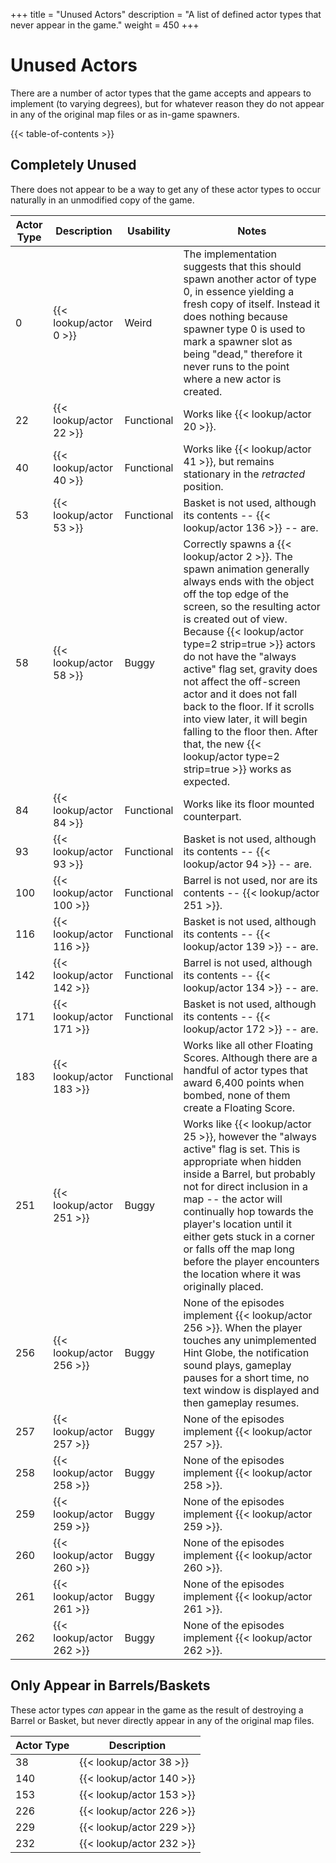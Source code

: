 +++
title = "Unused Actors"
description = "A list of defined actor types that never appear in the game."
weight = 450
+++

# Unused Actors

There are a number of actor types that the game accepts and appears to implement (to varying degrees), but for whatever reason they do not appear in any of the original map files or as in-game spawners.

{{< table-of-contents >}}

## Completely Unused

There does not appear to be a way to get any of these actor types to occur naturally in an unmodified copy of the game.

Actor Type | Description              | Usability  | Notes
-----------|--------------------------|------------|------
0          | {{< lookup/actor 0 >}}   | Weird      | The implementation suggests that this should spawn another actor of type 0, in essence yielding a fresh copy of itself. Instead it does nothing because spawner type 0 is used to mark a spawner slot as being "dead," therefore it never runs to the point where a new actor is created.
22         | {{< lookup/actor 22 >}}  | Functional | Works like {{< lookup/actor 20 >}}.
40         | {{< lookup/actor 40 >}}  | Functional | Works like {{< lookup/actor 41 >}}, but remains stationary in the _retracted_ position.
53         | {{< lookup/actor 53 >}}  | Functional | Basket is not used, although its contents -- {{< lookup/actor 136 >}} -- are.
58         | {{< lookup/actor 58 >}}  | Buggy      | Correctly spawns a {{< lookup/actor 2 >}}. The spawn animation generally always ends with the object off the top edge of the screen, so the resulting actor is created out of view. Because {{< lookup/actor type=2 strip=true >}} actors do not have the "always active" flag set, gravity does not affect the off-screen actor and it does not fall back to the floor. If it scrolls into view later, it will begin falling to the floor then. After that, the new {{< lookup/actor type=2 strip=true >}} works as expected.
84         | {{< lookup/actor 84 >}}  | Functional | Works like its floor mounted counterpart.
93         | {{< lookup/actor 93 >}}  | Functional | Basket is not used, although its contents -- {{< lookup/actor 94 >}} -- are.
100        | {{< lookup/actor 100 >}} | Functional | Barrel is not used, nor are its contents -- {{< lookup/actor 251 >}}.
116        | {{< lookup/actor 116 >}} | Functional | Basket is not used, although its contents -- {{< lookup/actor 139 >}} -- are.
142        | {{< lookup/actor 142 >}} | Functional | Barrel is not used, although its contents -- {{< lookup/actor 134 >}} -- are.
171        | {{< lookup/actor 171 >}} | Functional | Basket is not used, although its contents -- {{< lookup/actor 172 >}} -- are.
183        | {{< lookup/actor 183 >}} | Functional | Works like all other Floating Scores. Although there are a handful of actor types that award 6,400 points when bombed, none of them create a Floating Score.
251        | {{< lookup/actor 251 >}} | Buggy      | Works like {{< lookup/actor 25 >}}, however the "always active" flag is set. This is appropriate when hidden inside a Barrel, but probably not for direct inclusion in a map -- the actor will continually hop towards the player's location until it either gets stuck in a corner or falls off the map long before the player encounters the location where it was originally placed.
256        | {{< lookup/actor 256 >}} | Buggy      | None of the episodes implement {{< lookup/actor 256 >}}. When the player touches any unimplemented Hint Globe, the notification sound plays, gameplay pauses for a short time, no text window is displayed and then gameplay resumes.
257        | {{< lookup/actor 257 >}} | Buggy      | None of the episodes implement {{< lookup/actor 257 >}}.
258        | {{< lookup/actor 258 >}} | Buggy      | None of the episodes implement {{< lookup/actor 258 >}}.
259        | {{< lookup/actor 259 >}} | Buggy      | None of the episodes implement {{< lookup/actor 259 >}}.
260        | {{< lookup/actor 260 >}} | Buggy      | None of the episodes implement {{< lookup/actor 260 >}}.
261        | {{< lookup/actor 261 >}} | Buggy      | None of the episodes implement {{< lookup/actor 261 >}}.
262        | {{< lookup/actor 262 >}} | Buggy      | None of the episodes implement {{< lookup/actor 262 >}}.

## Only Appear in Barrels/Baskets

These actor types _can_ appear in the game as the result of destroying a Barrel or Basket, but never directly appear in any of the original map files.

Actor Type | Description
-----------|------------
38         | {{< lookup/actor 38 >}}
140        | {{< lookup/actor 140 >}}
153        | {{< lookup/actor 153 >}}
226        | {{< lookup/actor 226 >}}
229        | {{< lookup/actor 229 >}}
232        | {{< lookup/actor 232 >}}
